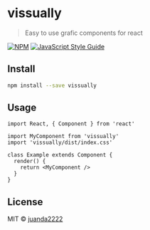 # vissually

> Easy to use grafic components for react

[![NPM](https://img.shields.io/npm/v/vissually.svg)](https://www.npmjs.com/package/@juandara22/vissually) [![JavaScript Style Guide](https://img.shields.io/badge/code_style-standard-brightgreen.svg)](https://standardjs.com)

## Install

```bash
npm install --save vissually
```

## Usage

```tsx
import React, { Component } from 'react'

import MyComponent from 'vissually'
import 'vissually/dist/index.css'

class Example extends Component {
  render() {
    return <MyComponent />
  }
}
```

## License

MIT © [juanda2222](https://github.com/juanda2222)
